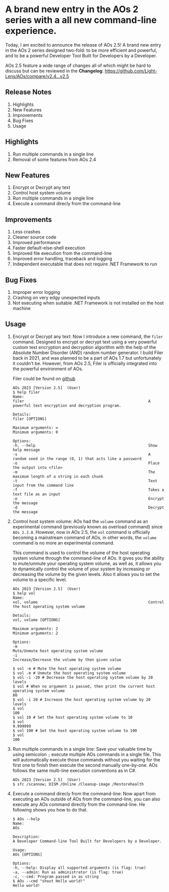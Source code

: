 # A brand new entry in the AOs 2 series with a all new command-line experience.
Today, I am excited to announce the release of AOs 2.5! A brand new entry in the AOs 2 series designed two-fold: to be more efficient and powerful, and to be a powerful Developer Tool Built for Developers by a Developer.

AOs 2.5 feature a wide range of changes all of which might be hard to discuss but can be reviewed in the **Changelog**: https://github.com/Light-Lens/AOs/compare/v2.4...v2.5

## Release Notes
1. Highlights
2. New Features
3. Improvements
4. Bug Fixes
5. Usage

## Highlights
1. Run multiple commands in a single line
2. Removal of some features from AOs 2.4

## New Features
1. Encrypt or Decrypt any text
2. Control host system volume
3. Run multiple commands in a single line
4. Execute a command direcly from the command-line

## Improvements
1. Less crashes
2. Cleaner source code
3. Improved performance
4. Faster default-else-shell execution
5. Improved file execution from the command-line
6. Improved error handling, traceback and logging
7. Independent executable that does not require .NET Framework to run

## Bug Fixes
1. Improper error logging
2. Crashing on very edgy unexpected inputs
3. Not executing when suitable .NET Framework is not installed on the host machine

## Usage
1. Encrypt or Decrypt any text:
    Now I introduce a new command, the `filer` command. Designed to encrypt or decrypt text using a very powerful custom text encryption and decryption algorithm with the help of the Absolute Number Disorder (AND) random number generator. I build Filer back in 2021, and was planned to be a part of AOs 1.7 but unfortunately it couldn't be. However, from AOs 2.5, Filer is officially integrated into the powerful environment of AOs.

    Filer could be found on [github](https://github.com/Light-Lens/Filer.git)

    ```console
    AOs 2023 [Version 2.5]  (User)
    $ help filer
    Name:
    filer                                                       A powerful text encryption and decryption program.

    Details:
    filer [OPTIONS]

    Maximum arguments: ∞
    Minimum arguments: 0

    Options:
    -h, --help                                                  Show help message
    -s                                                          A random seed in the range (0, 1) that acts like a password
    -o                                                          Place the output into <file>
    -m                                                          The maximum length of a string in each chunk
    -t                                                          Text input from the command line
    -f                                                          Takes a text file as an input
    -e                                                          Encrypt the message
    -d                                                          Decrypt the message
    ```

2. Control host system volume:
    AOs had the `volume` command as an experimental command (previously known as overload command) since `AOs 2.3.8`. However, now in AOs 2.5, the `vol` command is officially becoming a mainstream command of AOs, in other words, the `volume` command is no more an experimental command.

    This command is used to control the volume of the host operating system volume through the command-line of AOs. It gives you the ability to mute/unmute your operating system volume, as well as, it allows you to dynamically control the volume of your system by increasing or decreasing the volume by the given levels. Also it allows you to set the volume to a specific level.

    ```console
    AOs 2023 [Version 2.5]  (User)
    $ help vol
    Name:
    vol, volume                                                 Control the host operating system volume

    Details:
    vol, volume [OPTIONS]

    Maximum arguments: 2
    Minimum arguments: 2

    Options:
    -m                                                          Mute/Unmute host operating system volume
    -i                                                          Increase/Decrease the volume by then given value

    $ vol -m # Mute the host operating system volume
    $ vol -m # Unmute the host operating system volume
    $ vol -i -20 # Decrease the host operating system volume by 20 levels
    $ vol # When no argument is passed, then print the current host operating system volume
    80
    $ vol -i 20 # Increase the host operating system volume by 20 levels
    $ vol
    100
    $ vol 10 # Set the host operating system volume to 10
    $ vol
    9.999999
    $ vol 100 # Set the host operating system volume to 100
    $ vol
    100
    ```

3. Run multiple commands in a single line:
    Save your valuable time by using semicolon `;` execute multiple AOs commands in a single file. This will automatically execute those commands without you waiting for the first one to finish then execute the second manually one-by-one. AOs follows the same multi-line execution conventions as in C#.

    ```console
    AOs 2023 [Version 2.5]  (User)
    $ sfc /scannow; DISM /Online /Cleanup-image /Restorehealth
    ```

4. Execute a command direcly from the command-line:
    Now apart from executing an AOs outside of AOs from the command-line, you can also execute any AOs command directly from the command-line. He following shows you how to do that.

    ```console
    $ AOs --help
    Name:
    AOs

    Description:
    A Developer Command-line Tool Built for Developers by a Developer.

    Usage:
    AOs [OPTIONS]

    Options:
    -h, --help: Display all supported arguments (is flag: true)
    -a, --admin: Run as administrator (is flag: true)
    -c, --cmd: Program passed in as string
    $ AOs --cmd "shout Hello world!"
    Hello world!
    ```
